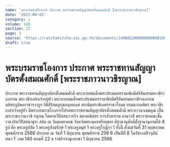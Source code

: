 ```yaml
---
name: 'พระบรมราชโองการ ประกาศ พระราชทานสัญญาบัตรตั้งสมณศักดิ์ [พระราชภาวนาวชิรญาณ]'
date: '2023-06-01'
category: ข
volume: 140
section: 22
page: 1
source: 'https://ratchakitcha.soc.go.th/documents/140B022N0000000000100.pdf'
draft: true
---
```


# พระบรมราชโองการ ประกาศ พระราชทานสัญญาบัตรตั้งสมณศักดิ์ [พระราชภาวนาวชิรญาณ]

ประกาศ พระราชทานสัญญาบัตรตั้งสมณศักดิ์ พระบาทสมเด็จพระปรเมนทรรามาธิบดีศรีสินทรมหาวชิราลงกรณ พระวชิรเกล้าเจ้าอยู่หัว พระบาทสมเด็จพระปรเมนทรรามาธิบดีศรีสินทรมหาวชิราลงกรณ มหิศรภูมิพลราชวรางกูร กิติสิริสมบูรณอดุลยเดช สยามินทราธิเบศรราชวโรดม บรมนาถบพิตร พระวชิรเกล้าเจ้าอยู่หัว มีพระบรมราชโองการโปรดพระราชทานสัญญาบัตรตั้งสมณศักดิ์ พระภาวนาเขมคุณ เป็น พระราชภาวนาวชิ รญาณ ไพศาลวิปัสสนาวรกิจ มหาคณิสสร บวรสังฆาราม คามวาสี พระราชาคณะชั้นราช ฝ่ายวิปัสสนาธุระ สถิต ณ วัดมเหยงคณ์ จังหวัดพระนครศรีอยุธยา มีฐานานุศักดิ์ตั้งฐานานุกรมได้ 4 รูป คือ พระครูปลัด 1 พระครูสังฆรักษ์ 1 พระครูสมุห์ 1 พระครูใบฎีกา 1 ทั้งนี้ ตั้งแต่วันที่ 31 พฤษภาคม พุทธศักราช 2566 ประกาศ ณ วันที่ 1 มิถุนายน พุทธศักราช 256 6 เป็นปีที่ 8 ในรัชกาลปัจจุบัน ้ หนา 1 ่ เลม 140 ตอนที่ 22 ข ราชกิจจานุเบกษา 1 มิถุนายน 2566

